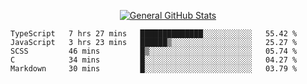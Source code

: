 <p align="center">
  <a href="https://github.com/AndyDevv">
    <img src="https://github-readme-stats.vercel.app/api?username=AndyDevv&custom_title=General%20GitHub%20Stats&theme=aura_dark" alt="General GitHub Stats">
  </a>
</p>

<!--START_SECTION:waka-->
```text
TypeScript   7 hrs 27 mins   ██████████████░░░░░░░░░░░   55.42 % 
JavaScript   3 hrs 23 mins   ██████▒░░░░░░░░░░░░░░░░░░   25.27 % 
SCSS         46 mins         █▒░░░░░░░░░░░░░░░░░░░░░░░   05.74 % 
C            34 mins         █░░░░░░░░░░░░░░░░░░░░░░░░   04.27 % 
Markdown     30 mins         █░░░░░░░░░░░░░░░░░░░░░░░░   03.79 % 
```
<!--END_SECTION:waka-->
